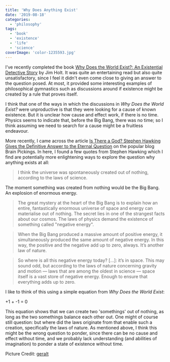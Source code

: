 ```yaml
---
title: 'Why Does Anything Exist'
date: '2019-08-18'
categories:
  - 'philosophy'
tags:
  - 'book'
  - 'existence'
  - 'life'
  - 'science'
coverImage: 'color-1235593.jpg'
---
```


I've recently completed the book [Why Does the World Exist?: An Existential Detective Story](https://www.goodreads.com/review/show/2884918959) by Jim Holt. It was quite an entertaining read but also quite unsatisfactory, since I feel it didn't even come close to giving an answer to the question posed. At most, it provided some interesting examples of philosophical gymnastics such as discussions around if existence might be created by a rule that proves itself.

I think that one of the ways in which the discussions in _Why Does the World Exist?_ were unproductive is that they were looking for a cause of known existence. But it is unclear how cause and effect work, if there is no time. Physics seems to indicate that, before the Big Bang, there was no time; so I think assuming we need to search for a cause might be a fruitless endeavour.

More recently, I came across the article [Is There a God? Stephen Hawking Gives the Definitive Answer to the Eternal Question](https://www.brainpickings.org/2019/07/17/stephen-hawking-brief-answers-to-the-big-questions/) on the popular blog Brain Pickings. In here, I found a few quotes from Stephen Hawking which I find are potentially more enlightening ways to explore the question why anything exists at all:

> I think the universe was spontaneously created out of nothing, according to the laws of science.

The moment something was created from nothing would be the Big Bang. An explosion of enormous energy.

> The great mystery at the heart of the Big Bang is to explain how an entire, fantastically enormous universe of space and energy can materialise out of nothing. The secret lies in one of the strangest facts about our cosmos. The laws of physics demand the existence of something called "negative energy".

> When the Big Bang produced a massive amount of positive energy, it simultaneously produced the same amount of negative energy. In this way, the positive and the negative add up to zero, always. It’s another law of nature.

> So where is all this negative energy today? \[...\]: it’s in space. This may sound odd, but according to the laws of nature concerning gravity and motion — laws that are among the oldest in science — space itself is a vast store of negative energy. Enough to ensure that everything adds up to zero.

I like to think of this using a simple equation from _Why Does the World Exist_:

+1 + -1 = 0

This equation shows that we can create two 'somethings' out of nothing, as long as the two somethings balance each other out. One might of course still question: but where did the laws originate from that enable such a creation, specifically the laws of nature. As mentioned above, I think this might be the wrong question to ponder, since there can be no cause and effect without time, and we probably lack understanding (and abilities of imagination) to ponder a state of existence without time.

Picture Credit: [geralt](https://pixabay.com/illustrations/color-background-structure-lines-1235593/)
